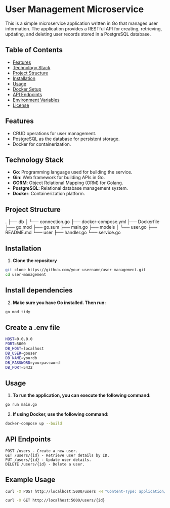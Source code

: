 # User Management Microservice

This is a simple microservice application written in Go that manages user information. The application provides a RESTful API for creating, retrieving, updating, and deleting user records stored in a PostgreSQL database.

## Table of Contents

- [Features](#features)
- [Technology Stack](#technology-stack)
- [Project Structure](#project-structure)
- [Installation](#installation)
- [Usage](#usage)
- [Docker Setup](#docker-setup)
- [API Endpoints](#api-endpoints)
- [Environment Variables](#environment-variables)
- [License](#license)

## Features

- CRUD operations for user management.
- PostgreSQL as the database for persistent storage.
- Docker for containerization.

## Technology Stack

- **Go**: Programming language used for building the service.
- **Gin**: Web framework for building APIs in Go.
- **GORM**: Object Relational Mapping (ORM) for Golang.
- **PostgreSQL**: Relational database management system.
- **Docker**: Containerization platform.

## Project Structure

.
├── db
│   └── connection.go
├── docker-compose.yml
├── Dockerfile
├── go.mod
├── go.sum
├── main.go
├── models
│   └── user.go
├── README.md
└── user
    ├── handler.go
    └── service.go

## Installation

1. **Clone the repository**

```bash
git clone https://github.com/your-username/user-management.git
cd user-management
```

## Install dependencies

2. **Make sure you have Go installed. Then run:**

```bash
go mod tidy
```

## Create a .env file

```bash
HOST=0.0.0.0
PORT=5000
DB_HOST=localhost
DB_USER=gouser
DB_NAME=yourdb
DB_PASSWORD=yourpassword
DB_PORT=5432
```


## Usage

1. **To run the application, you can execute the following command:**
```bash 
go run main.go
```

2. **If using Docker, use the following command:**
```bash 
docker-compose up --build
```

## API Endpoints

`POST /users - Create a new user.`<br>
`GET /users/{id} - Retrieve user details by ID.`<br>
`PUT /users/{id} - Update user details.`<br>
`DELETE /users/{id} - Delete a user.` <br>

## Example Usage

```bash 
curl -X POST http://localhost:5000/users -H "Content-Type: application/json" -d '{"name": "John Doe", "email": "john@example.com"}'
```

```bash 
curl -X GET http://localhost:5000/users/{id}
```

